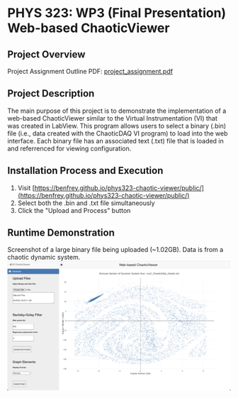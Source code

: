 # PHYS 323: WP3 (Final Presentation) Web-based ChaoticViewer

## Project Overview

Project Assignment Outline PDF: [project_assignment.pdf](docs/project_assignment.pdf) </br>

## Project Description

The main purpose of this project is to demonstrate the implementation of a web-based ChaoticViewer similar to the Virtual Instrumentation (VI) that was created in LabView. This program allows users to select a binary (.bin) file (i.e., data created with the ChaoticDAQ VI program) to load into the web interface. Each binary file has an associated text (.txt) file that is loaded in and referrenced for viewing configuration.

## Installation Process and Execution
1. Visit [https://benfrey.github.io/phys323-chaotic-viewer/public/](https://benfrey.github.io/phys323-chaotic-viewer/public/)
2. Select both the .bin and .txt file simultaneously
2. Click the "Upload and Process" button

## Runtime Demonstration
Screenshot of a large binary file being uploaded (~1.02GB). Data is from a chaotic dynamic system.
![Poincare Section of Chaotic System](docs/poincare-chaotic-sc.png)
